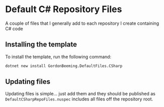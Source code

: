 # Default C# Repository Files

A couple of files that I generally add to each repository I create containing C# code

## Installing the template

To install the template, run the following command:

```bash 
dotnet new install GordonBeeming.DefaultFiles.CSharp
```

## Updating files

Updating files is simple... just add them and they should be published as `DefaultCSharpRepoFiles.nuspec` includes all files off the repository root.
